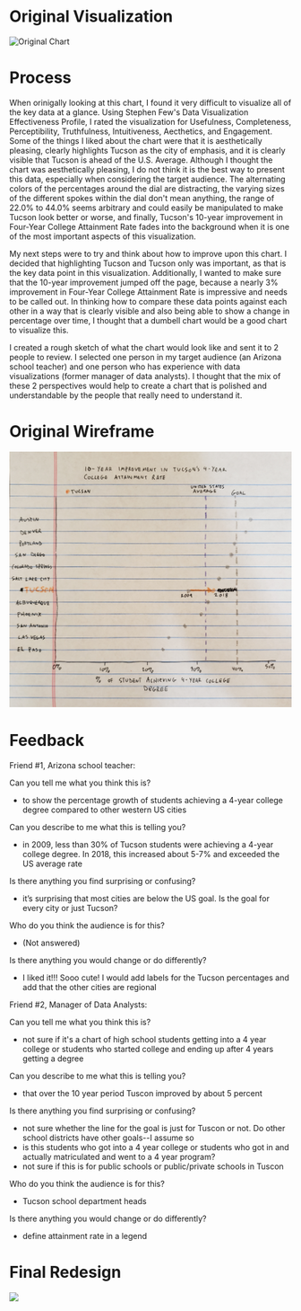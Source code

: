 # Original Visualization
![Original Chart](https://mapazdashboard.arizona.edu/sites/default/files/images/education/educational_attainment_2018.png)

# Process
When orinigally looking at this chart, I found it very difficult to visualize all of the key data at a glance.  Using Stephen Few's Data Visualization Effectiveness Profile, I rated the visualization for Usefulness, Completeness, Perceptibility, Truthfulness, Intuitiveness, Aecthetics, and Engagement.  Some of the things I liked about the chart were that it is aesthetically pleasing, clearly highlights Tucson as the city of emphasis, and it is clearly visible that Tucson is ahead of the U.S. Average.  Although I thought the chart was aesthetically pleasing, I do not think it is the best way to present this data, especially when considering the target audience.  The alternating colors of the percentages around the dial are distracting, the varying sizes of the different spokes within the dial don't mean anything, the range of 22.0% to 44.0% seems arbitrary and could easily be manipulated to make Tucson look better or worse, and finally, Tucson's 10-year improvement in Four-Year College Attainment Rate fades into the background when it is one of the most important aspects of this visualization.

My next steps were to try and think about how to improve upon this chart.  I decided that highlighting Tucson and Tucson only was important, as that is the key data point in this visualization.  Additionally, I wanted to make sure that the 10-year improvement jumped off the page, because a nearly 3% improvement in Four-Year College Attainment Rate is impressive and needs to be called out.  In thinking how to compare these data points against each other in a way that is clearly visible and also being able to show a change in percentage over time, I thought that a dumbell chart would be a good chart to visualize this.

I created a rough sketch of what the chart would look like and sent it to 2 people to review.  I selected one person in my target audience (an Arizona school teacher) and one person who has experience with data visualizations (former manager of data analysts).  I thought that the mix of these 2 perspectives would help to create a chart that is polished and understandable by the people that really need to understand it.

# Original Wireframe
![Original Wireframe](critique_design_wireframe.jpg)

# Feedback
Friend #1, Arizona school teacher:

Can you tell me what you think this is?
* to show the percentage growth of students achieving a 4-year college degree compared to other western US cities

Can you describe to me what this is telling you?
* in 2009, less than 30% of Tucson students were achieving a 4-year college degree. In 2018, this increased about 5-7% and exceeded the US average rate

Is there anything you find surprising or confusing?
* it’s surprising that most cities are below the US  goal. Is the goal for every city or just Tucson?

Who do you think the audience is for this?
* (Not answered)

Is there anything you would change or do differently?
* I liked it!!! Sooo cute! I would add labels for the Tucson percentages and add that the other cities are regional

Friend #2, Manager of Data Analysts:

Can you tell me what you think this is?
* not sure if it's a chart of high school students getting into a 4 year college or students who started college and ending up after 4 years getting a degree

Can you describe to me what this is telling you?
* that over the 10 year period Tuscon improved by about 5 percent

Is there anything you find surprising or confusing?
* not sure whether the line for the goal is just for Tuscon or not.  Do other school districts  have other goals--I assume so
* is this students who got into a 4 year college or students who got in and actually matriculated and went to a 4 year program?
* not sure if this is for public schools or public/private schools in Tuscon

Who do you think the audience is for this?
* Tucson school department heads

Is there anything you would change or do differently?
* define attainment rate in a legend

# Final Redesign
<div class='tableauPlaceholder' id='viz1595475412148' style='position: relative'><noscript><a href='#'><img alt=' ' src='https:&#47;&#47;public.tableau.com&#47;static&#47;images&#47;hi&#47;high_school_college_critique&#47;Sheet1&#47;1_rss.png' style='border: none' /></a></noscript><object class='tableauViz'  style='display:none;'><param name='host_url' value='https%3A%2F%2Fpublic.tableau.com%2F' /> <param name='embed_code_version' value='3' /> <param name='site_root' value='' /><param name='name' value='high_school_college_critique&#47;Sheet1' /><param name='tabs' value='no' /><param name='toolbar' value='yes' /><param name='static_image' value='https:&#47;&#47;public.tableau.com&#47;static&#47;images&#47;hi&#47;high_school_college_critique&#47;Sheet1&#47;1.png' /> <param name='animate_transition' value='yes' /><param name='display_static_image' value='yes' /><param name='display_spinner' value='yes' /><param name='display_overlay' value='yes' /><param name='display_count' value='yes' /><param name='language' value='en' /></object></div>
<script type='text/javascript'>
  var divElement = document.getElementById('viz1595475412148');
  var vizElement = divElement.getElementsByTagName('object')[0];
  vizElement.style.width='100%';vizElement.style.height=(divElement.offsetWidth*0.75)+'px';
  var scriptElement = document.createElement('script');
  scriptElement.src = 'https://public.tableau.com/javascripts/api/viz_v1.js';
  vizElement.parentNode.insertBefore(scriptElement, vizElement);
</script>

